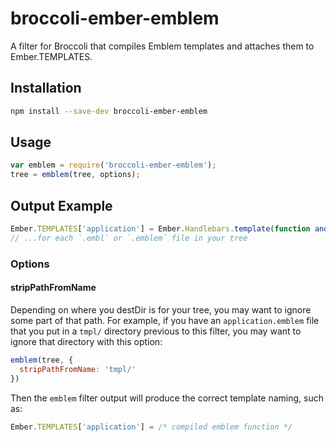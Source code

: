 # broccoli-ember-emblem

A filter for Broccoli that compiles Emblem templates and attaches them to Ember.TEMPLATES.

## Installation

```bash
npm install --save-dev broccoli-ember-emblem
```

## Usage

```js
var emblem = require('broccoli-ember-emblem');
tree = emblem(tree, options);
```

## Output Example

```js
Ember.TEMPLATES['application'] = Ember.Handlebars.template(function anonymous(Handlebars,depth0,helpers,partials,data) { /**/ })
// ...for each `.embl` or `.emblem` file in your tree
```

### Options

#### stripPathFromName

Depending on where you destDir is for your tree, you may want to ignore some part of that path.  For example, if you have an `application.emblem` file that you put in a `tmpl/` directory previous to this filter, you may want to ignore that directory with this option:

```js
emblem(tree, {
  stripPathFromName: 'tmpl/'
})
```

Then the `emblem` filter output will produce the correct template naming, such as:

```js
Ember.TEMPLATES['application'] = /* compiled emblem function */
```
